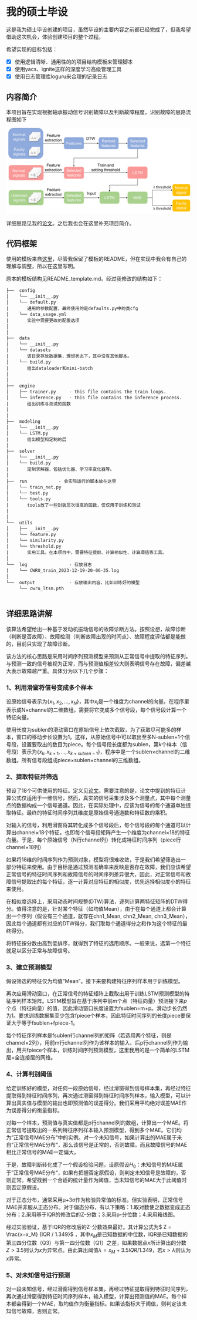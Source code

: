 # 我的硕士毕设

这是我为硕士毕设创建的项目，虽然毕设的主要内容之前都已经完成了，但我希望借助这次机会，体验创建项目的整个过程。

希望实现的目标包括：

- [x] 使用逻辑清晰、通用性的的项目结构模板来管理脚本
- [x] 使用yacs、ignite这样的深度学习高级管理工具
- [x] 使用日志管理库loguru来合理的记录日志

## 内容简介

本项目旨在实现根据轴承振动信号识别故障以及判断故障程度，识别故障的思路流程图如下

![flowchart](resource/img/flowchart.png)

详细思路见我的[论文](resource/doc/paper.docx)。之后我也会在这里补充项目简介。

## 代码框架

使用的模板来自[这里](https://github.com/DuskSwan/Deep-Learning-Project-Template)，尽管我保留了模板的README，但在实现中我会有自己的理解与调整，所以在这里写明。

原本的模板结构见README_template.md。经过我修改的结构如下：

```text
├──  config
│    └── __init__.py
│    └── default.py
|       通用的参数配置，最终使用的是defaults.py中的类cfg
│    └── data_usage.yml
|       实验中需要更改的配置选项
│ 
│
├──  data
│    └── __init__.py
│    └── datasets
|       该目录存放数据集，理想状态下，其中没有其他脚本。
│    └── build.py
|       给出dataloader和mini-batch
│
│
├──  engine
│    ├── trainer.py     - this file contains the train loops.
│    └── inference.py   - this file contains the inference process.
|       给出训练与测试的函数
│
│
├──  modeling
│    └── __init__.py
│    └── LSTM.py
|       给出模型和定制的层
│
├──  solver
│    └── __init__.py
│    └── build.py
|       定制求解器，包括优化器、学习率变化器等。
│ 
├──  run			- 会实际运行的脚本放在这里
│    └── train_net.py  
│    └── test.py
│    └── tools.py
|		tools放了一些封装层次很高的函数，仅仅用于训练和测试		
|       
│ 
└──  utils
│    ├── __init__.py
│    └── feature.py
│    └── similarity.py
│    └── threshold.py
|       实用工具。在本项目中，需要特征提取、计算相似性、计算阈值等工具。
│ 
└──  log				- 存放日志
|    └── CWRU_train_2023-12-19-20-06-35.log
│ 
└──  output				- 存放输出内容，比如训练好的模型
     └── cwru_ltsm.pth
         
```

## 详细思路讲解

该算法希望给出一种基于发动机振动信号的故障诊断方法。按照设想，故障诊断（判断是否故障）、故障检测（判断故障出现的时间点）、故障程度评估都是能做的，目前只实现了故障诊断。

该方法的核心思路是采用时间序列预测模型来预测从正常信号中提取的特征序列。与预测一致的信号被视为正常，而与预测值相差较大则表明信号存在故障，偏差越大表示故障越严重。具体分为以下几个步骤：

### 1、利用滑窗将信号变成多个样本

设原始信号表示为$\{x_1,x_2,...,x_N\}$，其中$x_i$是一个维度为channel的向量。在程序里表示成N×channel的二维数组。需要将它变成多个信号段，每个信号段计算一个特征向量。

使用长度为sublen的滑动窗口在原始信号上依次截取，为了获取尽可能多的样本，窗口的移动步长设置为1。这样，从原始信号中可以取出至多N-sublen+1个信号段，设置要取出的数目为piece。每个信号段长度都为sublen，第$k$个样本（信号段）表示为$\{x_k,x_{k+1},...,x_{k+sublen-1}\}$，程序中是一个sublen×channel的二维数组。所有信号段组成piece×sublen×channel的三维数组。

### 2、提取特征并筛选

预设了18个可供使用的特征。定义见[论文](resource/doc/paper.docx)。需要注意的是，论文中提到的特征计算公式仅适用于一维信号，然而，真实的信号采集涉及多个测量点，其中每个测量点的数据构成一个信号通道。因此，在实际处理中，应该为信号的每个通道单独提取特征。最终的特征时间序列其维度是原始信号通道数和特征数的乘积。

对输入的信号，利用滑窗将其转化成多个信号段后，每个信号段的每个通道可以计算出channel×18个特征，也即每个信号段矩阵产生一个维度为channel×18的特征向量。于是，每个原始信号（N行channel列）转化成特征时间序列（piece行channel×18列）

如果将18维的时间序列作为预测对象，模型将很难收敛，于是我们希望筛选出一部分特征来使用。由于目标是通过预测准确率来反映是否存在故障，我们应该希望正常信号的特征时间序列和故障信号的时间序列差异很大，因此，对正常信号和故障信号提取出的每个特征，逐一计算对应特征的相似度，优先选择相似度小的特征来使用。

在相似度选择上，采用动态时间规整(DTW)算法，逐列计算两特征矩阵的DTW得分。值得注意的是，针对某个特征（如均值Mean），由于在每个通道上都会计算出一个序列（假设有三个通道，就存在chn1_Mean, chn2_Mean, chn3_Mean），因此每个通道都有对应的DTW得分，我们取每个通道得分之和作为这个特征的最终得分。

将特征按分数由高到低排序，就得到了特征的选用顺序。一般来说，选第一个特征就足以区分正常与故障信号。

### 3、建立预测模型

假设筛选的特征仅为均值“Mean”。接下来要构建特征序列样本用于训练模型。

再次应用滑动窗口，在正常信号的特征矩阵上截取出用于训练LSTM预测模型的特征序列样本矩阵。LSTM模型旨在基于序列中前$m$个点（特征向量）预测接下来$p$个点（特征向量）的值，因此滑动窗口长度设置为fsublen=m+p。滑动步长仍然为1。要求训练数据集至少包含fpiece个样本，因此特征时间序列的长度piece要保证大于等于fsublen+fpiece-1。

每个特征序列样本是fsublen行channel列的矩阵（若选用两个特征，则是channel×2列），用前m行channel列作为该样本的输入、后p行channel列作为输出，用共fpiece个样本，训练时间序列预测模型，这里我用的是一个简单的LSTM层+全连接层的网络。

### 4、计算判别阈值

给定训练好的模型，对任何一段原始信号，经过滑窗得到信号样本集，再经过特征提取得到特征时间序列，再次通过滑窗得到特征时间序列样本，输入模型，可以计算出真实值与模型的输出也即预测值的误差得分。我们采用平均绝对误差MAE作为误差得分的衡量指标。

对每一个样本，预测值与真实值都是p行channel列的数组，计算出一个MAE。将正常信号提取出的一系列特征序列样本输入预测模型，得到多个MAE。它们均为”正常信号MAE分布“中的实例。对一个未知信号，如果计算出的MAE属于来自”正常信号MAE分布“，那么该信号是正常的，否则故障。而且故障信号的MAE相比正常信号的MAE一定偏大。

于是，故障判断转化成了一个假设检验问题，设原假设$H_0$：未知信号的MAE属于”正常信号MAE分布“，如果有把握否定原假设，则判定未知信号是故障的，否则正常。希望找到一个合适的统计量作为阈值，当未知信号的MAE大于此阈值时则否定原假设。

对于正态分布，通常采用μ+3σ作为检验异常值的标准。但实验表明，正常信号MAE并非服从正态分布。对于偏态分布，有以下策略：1.取对数使之数据变成正态分布；2.采用基于IQR的修改后的Z-分数；3.采用p-分位数；4.采用箱线图。

经过实验验证，基于IQR的修改后的Z-分数效果最好。其计算公式为$ Z = \frac{x−x_M} {IQR / 1.349}$ ，其中$x_M$是已知数据的中位数，IQR是已知数据的第三四分位数（Q3）与第一四分位数（Q1）之差，如果数据点$x$所计算出的分数$Z>3.5$则认为$x$为异常点。由此算出阈值$\lambda=x_M+3.5IQR/1.349$，若$x>\lambda$则认为$x$异常。

### 5、对未知信号进行预测

对一段未知信号，经过滑窗得到信号样本集，再经过特征提取得到特征时间序列，再次通过滑窗得到特征时间序列样本，输入模型，计算出预测值的MAE。每个样本都会得到一个MAE，取均值作为衡量指标。如果该指标大于阈值，则判定该未知信号故障，否则正常。
